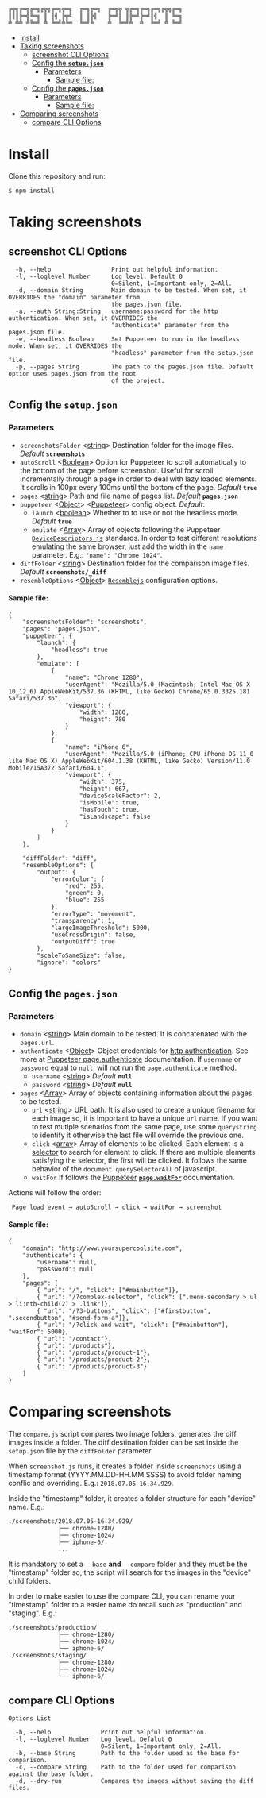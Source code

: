 ```
╔╦╗╔═╗╔═╗╔╦╗╔═╗╦═╗  ╔═╗╔═╗  ╔═╗╦ ╦╔═╗╔═╗╔═╗╔╦╗╔═╗
║║║╠═╣╚═╗ ║ ║╣ ╠╦╝  ║ ║╠╣   ╠═╝║ ║╠═╝╠═╝║╣  ║ ╚═╗
╩ ╩╩ ╩╚═╝ ╩ ╚═╝╩╚═  ╚═╝╚    ╩  ╚═╝╩  ╩  ╚═╝ ╩ ╚═╝
```

- [Install](#install)
- [Taking screenshots](#taking-screenshots)
	- [screenshot CLI Options](#screenshot-cli-options)
	- [Config the __`setup.json`__](#config-the-__setupjson__)
		- [Parameters](#parameters)
			- [Sample file:](#sample-file)
	- [Config the __`pages.json`__](#config-the-__pagesjson__)
		- [Parameters](#parameters-1)
			- [Sample file:](#sample-file-1)
- [Comparing screenshots](#comparing-screenshots)
	- [compare CLI Options](#compare-cli-options)

# Install

Clone this repository and run:

```
$ npm install
```

# Taking screenshots

## screenshot CLI Options

```
  -h, --help                 Print out helpful information.                                                
  -l, --loglevel Number      Log level. Default 0                                                          
                             0=Silent, 1=Important only, 2=All.                                            
  -d, --domain String        Main domain to be tested. When set, it OVERRIDES the "domain" parameter from  
                             the pages.json file.                                                          
  -a, --auth String:String   username:password for the http authentication. When set, it OVERRIDES the     
                             "authenticate" parameter from the pages.json file.                            
  -e, --headless Boolean     Set Puppeteer to run in the headless mode. When set, it OVERRIDES the         
                             "headless" parameter from the setup.json file.                                
  -p, --pages String         The path to the pages.json file. Default option uses pages.json from the root 
                             of the project.                                                               

```

## Config the __`setup.json`__

### Parameters

 - `screenshotsFolder` <[string]> Destination folder for the image files. _Default_ __```screenshots```__
 - `autoScroll` <[Boolean]> Option for Puppeteer to scroll automatically to the bottom of the page before screenshot. Useful for scroll incrementally through a page in order to deal with lazy loaded elements. It scrolls in 100px every 100ms until the bottom of the page. _Default_ __```true```__
  - `pages` <[string]> Path and file name of pages list. _Default_ __```pages.json```__
  - `puppeteer` <[Object]> <[Puppeteer]> config object. _Default_:
  	- `launch` <[boolean]> Whether to to use or not the headless mode. _Default_ __```true```__
  	- `emulate` <[Array]> Array of objects following the Puppeteer [`DeviceDescriptors.js`](https://github.com/GoogleChrome/puppeteer/blob/master/DeviceDescriptors.js) standards. In order to test different resolutions emulating the same browser, just add the width in the `name` parameter. E.g.: `"name": "Chrome 1024"`.
  - `diffFolder` <[string]> Destination folder for the comparison image files. _Default_ __```screenshots/_diff```__
  - `resembleOptions` <[Object]> [`Resemblejs`](https://github.com/HuddleEng/Resemble.js#nodejs) configuration options.

#### Sample file:

```
{
	"screenshotsFolder": "screenshots",
	"pages": "pages.json",
	"puppeteer": {
		"launch": {
			"headless": true
		},
		"emulate": [
			{
				"name": "Chrome 1280",
				"userAgent": "Mozilla/5.0 (Macintosh; Intel Mac OS X 10_12_6) AppleWebKit/537.36 (KHTML, like Gecko) Chrome/65.0.3325.181 Safari/537.36",
				"viewport": {
					"width": 1280,
					"height": 780
				}
			},
			{
				"name": "iPhone 6",
				"userAgent": "Mozilla/5.0 (iPhone; CPU iPhone OS 11_0 like Mac OS X) AppleWebKit/604.1.38 (KHTML, like Gecko) Version/11.0 Mobile/15A372 Safari/604.1",
				"viewport": {
					"width": 375,
					"height": 667,
					"deviceScaleFactor": 2,
					"isMobile": true,
					"hasTouch": true,
					"isLandscape": false
				}
			}
		]
	},
	
	"diffFolder": "diff",
	"resembleOptions": {
		"output": {
			"errorColor": {
				"red": 255,
				"green": 0,
				"blue": 255
			},
			"errorType": "movement",
			"transparency": 1,
			"largeImageThreshold": 5000,
			"useCrossOrigin": false,
			"outputDiff": true
		},
		"scaleToSameSize": false,
		"ignore": "colors"
}
```

## Config the __`pages.json`__

### Parameters

 - `domain` <[string]> Main domain to be tested. It is concatenated with the `pages.url`.
 - `authenticate` <[Object]> Object credentials for [http authentication](https://developer.mozilla.org/en-US/docs/Web/HTTP/Authentication). See more at [Puppeteer page.authenticate](https://github.com/GoogleChrome/puppeteer/blob/master/docs/api.md#pageauthenticatecredentials) documentation. If `username` or `password` equal to `null`, will not run the `page.authenticate` method.
 	- `username` <[string]> _Default_ __```null```__
 	- `password` <[string]> _Default_ __```null```__
 - `pages` <[Array]> Array of objects containing information about the pages to be tested.
	- `url` <[string]> URL path. It is also used to create a unique filename for each image so, it is important to have a unique `url` name. If you want to test mutiple scenarios from the same page, use some `querystring` to identify it otherwise the last file will override the previous one.
	- `click` <[array]> Array of elements to be clicked. Each element is a [selector] to search for element to click. If there are multiple elements satisfying the selector, the first will be clicked. It follows the same behavior of the `document.querySelectorAll` of javascript.
	- `waitFor` If follows the [Puppeteer] __[`page.waitFor`](https://github.com/GoogleChrome/puppeteer/blob/v1.2.0/docs/api.md#pagewaitforselectororfunctionortimeout-options-args)__ documentation.

Actions will follow the order:

```
 Page load event → autoScroll → click → waitFor → screenshot
```

#### Sample file:

```
{
	"domain": "http://www.yoursupercoolsite.com",
	"authenticate": {
		"username": null,
		"password": null
	},
	"pages": [
		{ "url": "/", "click": ["#mainbutton"]},
		{ "url": "/?complex-selector", "click": [".menu-secondary > ul > li:nth-child(2) > .link"]},
		{ "url": "/?3-buttons", "click": ["#firstbutton", ".secondbutton", "#send-form a"]},
		{ "url": "/?click-and-wait", "click": ["#mainbutton"], "waitFor": 5000},
		{ "url": "/contact"},
		{ "url": "/products"},
		{ "url": "/products/product-1"},
		{ "url": "/products/product-2"},
		{ "url": "/products/product-3"}
	]
}
```

# Comparing screenshots

The `compare.js` script compares two image folders, generates the diff images inside a folder. The diff destination folder can be set inside the `setup.json` file by the `diffFolder` parameter.

When `screenshot.js` runs, it creates a folder inside `screenshots` using a timestamp format (YYYY.MM.DD-HH.MM.SSSS) to avoid folder naming conflic and overriding. E.g.: `2018.07.05-16.34.929`. 

Inside the "timestamp" folder, it creates a folder structure for each "device" name. E.g.:

```
./screenshots/2018.07.05-16.34.929/
              ├── chrome-1280/
              ├── chrome-1024/
              ├── iphone-6/
              ...
```

It is mandatory to set a `--base` **and** `--compare` folder and they must be the "timestamp" folder so, the script will search for the images in the "device" child folders.

In order to make easier to use the compare CLI, you can rename your "timestamp" folder to a easier name do recall such as "production" and "staging". E.g.:

```
./screenshots/production/
              ├── chrome-1280/
              ├── chrome-1024/
              └── iphone-6/
./screenshots/staging/
              ├── chrome-1280/
              ├── chrome-1024/
              └── iphone-6/
```



## compare CLI Options

```
Options List

  -h, --help              Print out helpful information.                                  
  -l, --loglevel Number   Log level. Defalut 0                                            
                          0=Silent, 1=Important only, 2=All.                              
  -b, --base String       Path to the folder used as the base for comparison.             
  -c, --compare String    Path to the folder used for comparison against the base folder. 
  -d, --dry-run           Compares the images without saving the diff files.  
```


[Array]: https://developer.mozilla.org/en-US/docs/Web/JavaScript/Reference/Global_Objects/Array "Array"
[boolean]: https://developer.mozilla.org/en-US/docs/Web/JavaScript/Data_structures#Boolean_type "Boolean"
[function]: https://developer.mozilla.org/en-US/docs/Web/JavaScript/Reference/Global_Objects/Function "Function"
[number]: https://developer.mozilla.org/en-US/docs/Web/JavaScript/Data_structures#Number_type "Number"
[Object]: https://developer.mozilla.org/en-US/docs/Web/JavaScript/Reference/Global_Objects/Object "Object"
[string]: https://developer.mozilla.org/en-US/docs/Web/JavaScript/Data_structures#String_type "String"
[Puppeteer]: https://github.com/GoogleChrome/puppeteer "Puppeteer"
[Resemblejs]: https://github.com/HuddleEng/Resemble.js "Resemblejs"
[selector]: https://developer.mozilla.org/en-US/docs/Web/CSS/CSS_Selectors "selector"

